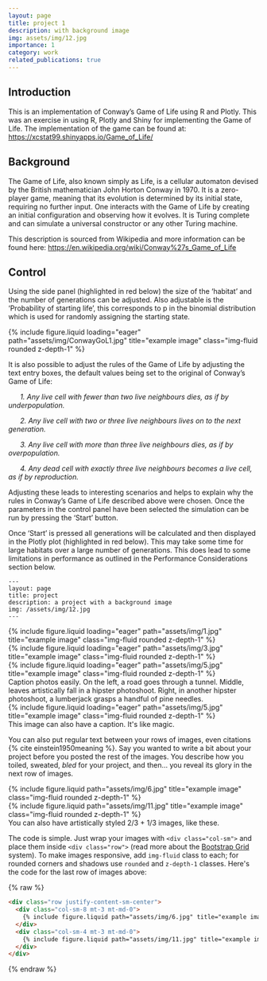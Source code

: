 ```yaml
---
layout: page
title: project 1
description: with background image
img: assets/img/12.jpg
importance: 1
category: work
related_publications: true
---
```


## Introduction

This is an implementation of Conway’s Game of Life using R and Plotly.
This was an exercise in using R, Plotly and Shiny for implementing the
Game of Life. The implementation of the game can be found at:
<https://xcstat99.shinyapps.io/Game_of_Life/>

## Background

The Game of Life, also known simply as Life, is a cellular automaton
devised by the British mathematician John Horton Conway in 1970. It is a
zero-player game, meaning that its evolution is determined by its
initial state, requiring no further input. One interacts with the Game
of Life by creating an initial configuration and observing how it
evolves. It is Turing complete and can simulate a universal constructor
or any other Turing machine.

This description is sourced from Wikipedia and more information can be
found here: <https://en.wikipedia.org/wiki/Conway%27s_Game_of_Life>

## Control

Using the side panel (highlighted in red below) the size of the
‘habitat’ and the number of generations can be adjusted.
Also adjustable is the ‘Probability of starting life’, this corresponds
to p in the binomial distribution which is used for randomly assigning
the starting state.


<div class="row">
        {% include figure.liquid loading="eager" path="assets/img/ConwayGoL1.jpg" title="example image" class="img-fluid rounded z-depth-1" %}
</div>

It is also possible to adjust the rules of the Game of Life by adjusting
the text entry boxes, the default values being set to the original of
Conway’s Game of Life:

      *1. Any live cell with fewer than two live neighbours dies, as if
by underpopulation.*

      *2. Any live cell with two or three live neighbours lives on to
the next generation.*

      *3. Any live cell with more than three live neighbours dies, as if
by overpopulation.*

      *4. Any dead cell with exactly three live neighbours becomes a
live cell, as if by reproduction.*

Adjusting these leads to interesting scenarios and helps to explain why
the rules in Conway’s Game of Life described above were chosen. Once the
parameters in the control panel have been selected the simulation can be
run by pressing the ‘Start’ button.

Once ‘Start’ is pressed all generations will be calculated
and then displayed in the Plotly plot (highlighted in red below). This
may take some time for large habitats over a large number of
generations. This does lead to some limitations in performance as
outlined in the Performance Considerations section below.

    ---
    layout: page
    title: project
    description: a project with a background image
    img: /assets/img/12.jpg
    ---


<div class="row">
    <div class="col-sm mt-3 mt-md-0">
        {% include figure.liquid loading="eager" path="assets/img/1.jpg" title="example image" class="img-fluid rounded z-depth-1" %}
    </div>
    <div class="col-sm mt-3 mt-md-0">
        {% include figure.liquid loading="eager" path="assets/img/3.jpg" title="example image" class="img-fluid rounded z-depth-1" %}
    </div>
    <div class="col-sm mt-3 mt-md-0">
        {% include figure.liquid loading="eager" path="assets/img/5.jpg" title="example image" class="img-fluid rounded z-depth-1" %}
    </div>
</div>
<div class="caption">
    Caption photos easily. On the left, a road goes through a tunnel. Middle, leaves artistically fall in a hipster photoshoot. Right, in another hipster photoshoot, a lumberjack grasps a handful of pine needles.
</div>
<div class="row">
    <div class="col-sm mt-3 mt-md-0">
        {% include figure.liquid loading="eager" path="assets/img/5.jpg" title="example image" class="img-fluid rounded z-depth-1" %}
    </div>
</div>
<div class="caption">
    This image can also have a caption. It's like magic.
</div>

You can also put regular text between your rows of images, even citations {% cite einstein1950meaning %}.
Say you wanted to write a bit about your project before you posted the rest of the images.
You describe how you toiled, sweated, _bled_ for your project, and then... you reveal its glory in the next row of images.

<div class="row justify-content-sm-center">
    <div class="col-sm-8 mt-3 mt-md-0">
        {% include figure.liquid path="assets/img/6.jpg" title="example image" class="img-fluid rounded z-depth-1" %}
    </div>
    <div class="col-sm-4 mt-3 mt-md-0">
        {% include figure.liquid path="assets/img/11.jpg" title="example image" class="img-fluid rounded z-depth-1" %}
    </div>
</div>
<div class="caption">
    You can also have artistically styled 2/3 + 1/3 images, like these.
</div>

The code is simple.
Just wrap your images with `<div class="col-sm">` and place them inside `<div class="row">` (read more about the <a href="https://getbootstrap.com/docs/4.4/layout/grid/">Bootstrap Grid</a> system).
To make images responsive, add `img-fluid` class to each; for rounded corners and shadows use `rounded` and `z-depth-1` classes.
Here's the code for the last row of images above:

{% raw %}

```html
<div class="row justify-content-sm-center">
  <div class="col-sm-8 mt-3 mt-md-0">
    {% include figure.liquid path="assets/img/6.jpg" title="example image" class="img-fluid rounded z-depth-1" %}
  </div>
  <div class="col-sm-4 mt-3 mt-md-0">
    {% include figure.liquid path="assets/img/11.jpg" title="example image" class="img-fluid rounded z-depth-1" %}
  </div>
</div>
```

{% endraw %}
